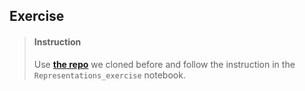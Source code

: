 


## Exercise

> #### Instruction
> Use [**the repo**](https://github.com/lighthouse-labs/NLP_exercise.git) we cloned before and follow the instruction in the `Representations_exercise` notebook.
